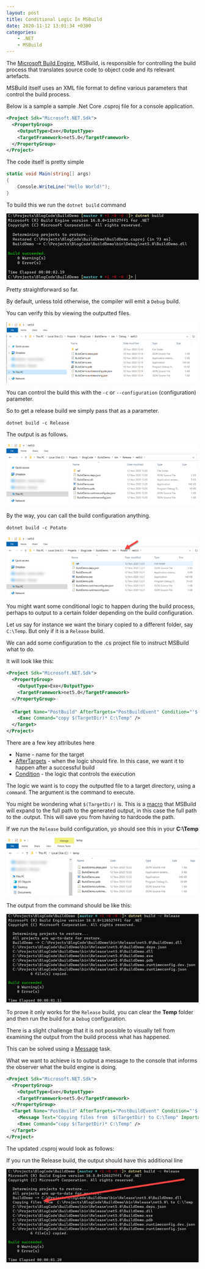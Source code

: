 ```yaml
---
layout: post
title: Conditional Logic In MSBuild
date: 2020-11-12 13:01:34 +0300
categories:
    - .NET
    - MSBuild
---
```

The [Microsoft Build Engine](https://docs.microsoft.com/en-us/visualstudio/msbuild/msbuild?view=vs-2019), MSBuild, is responsible for controlling the build process that translates source code to object code and its relevant artefacts.

MSBuild itself uses an XML file format to define various parameters that control the build process.

Below is a sample a sample .Net Core .csproj file for a console application.

```xml
<Project Sdk="Microsoft.NET.Sdk">
  <PropertyGroup>
    <OutputType>Exe</OutputType>
    <TargetFramework>net5.0</TargetFramework>
  </PropertyGroup>
</Project>
```

The code itself is pretty simple

```csharp
static void Main(string[] args)
{
    Console.WriteLine("Hello World!");
}
```

To build this we run the `dotnet build` command

![](../images/2020/11/Build.png)

Pretty straightforward so far.

By default, unless told otherwise, the compiler will emit a `Debug` build.

You can verify this by viewing the outputted files.

![](../images/2020/11/DebugOutput.png)

You can control the build this with the `-c` or `--configuration` (configuration) parameter.

So to get a release build we simply pass that as a parameter.

`dotnet build -c Release`

The output is as follows.

![](../images/2020/11/ReleaseOutput.png)

By the way, you can call the build configuration anything.

`dotnet build -c Potato`

![](../images/2020/11/PotatoOutput.png)

You might want some conditional logic to happen during the build process, perhaps to output to a certain folder depending on the build configuration.

Let us say for instance we want the binary copied to a different folder, say `C:\Temp`. But only if it is a `Release` build.

We can add some configuration to the .cs project file to instruct MSBuild what to do.

It will look like this:

```xml
<Project Sdk="Microsoft.NET.Sdk">
  <PropertyGroup>
    <OutputType>Exe</OutputType>
    <TargetFramework>net5.0</TargetFramework>
  </PropertyGroup>

  <Target Name="PostBuild" AfterTargets="PostBuildEvent" Condition="'$(Configuration)'=='Release'">
    <Exec Command="copy $(TargetDir)* C:\Temp" />
  </Target>
</Project>
```

There are a few key attributes here
* Name -  name for the target
* [AfterTargets](https://docs.microsoft.com/en-us/visualstudio/msbuild/target-element-msbuild?view=vs-2019) - when the logic should fire. In this case, we want it to happen after a successful build
* [Condition](https://docs.microsoft.com/en-us/visualstudio/msbuild/msbuild-conditions?view=vs-2019) - the logic that controls the execution

The logic we want is to copy the outputted file to a target directory, using a `command`. The argument is the command to execute.

You might be wondering what `$(TargetDir)` is. This is a [macro](https://docs.microsoft.com/en-us/cpp/build/reference/common-macros-for-build-commands-and-properties?view=msvc-160) that MSBuild will expand to the full path to the generated output, in this case the full path to the .output. This will save you from having to hardcode the path.

If we run the `Release` build configuration, yo should see this in your **C:\Temp**

![](../images/2020/11/ReleaseBuild.png)

The output from the command should be like this:

![](../images/2020/11/ReleaseTargetOutput.png)

To prove it only works for the `Release` build, you can clear the **Temp** folder and then run the build for a  `Debug` configuration.

There is a slight challenge that it is not possible to visually tell from examining the output from the build process what has happened.

This can be solved using a [Message](https://docs.microsoft.com/en-us/visualstudio/msbuild/message-task?view=vs-2019) task.

What we want to achieve is to output a message to the console that informs the observer what the build engine is doing.

```xml
<Project Sdk="Microsoft.NET.Sdk">
  <PropertyGroup>
    <OutputType>Exe</OutputType>
    <TargetFramework>net5.0</TargetFramework>
  </PropertyGroup>
  <Target Name="PostBuild" AfterTargets="PostBuildEvent" Condition="'$(Configuration)'=='Release'">
    <Message Text="Copying files from  $(TargetDir) to C:\Temp" Importance="High" />
    <Exec Command="copy $(TargetDir)* C:\Temp" />
  </Target>
</Project>
```

The updated .csproj would look as follows:

If you run the Release build, the output should have this additional line

![](../images/2020/11/LoggedReleasae.png)